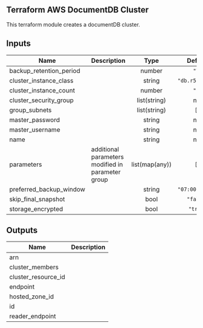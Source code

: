 ## Terraform AWS DocumentDB Cluster

This terraform module creates a documentDB cluster.

<!-- BEGINNING OF PRE-COMMIT-TERRAFORM DOCS HOOK -->
## Inputs

| Name | Description | Type | Default | Required |
|------|-------------|:----:|:-----:|:-----:|
| backup\_retention\_period |  | number | `"7"` | no |
| cluster\_instance\_class |  | string | `"db.r5.large"` | no |
| cluster\_instance\_count |  | number | `"1"` | no |
| cluster\_security\_group |  | list(string) | n/a | yes |
| group\_subnets |  | list(string) | `[]` | no |
| master\_password |  | string | n/a | yes |
| master\_username |  | string | n/a | yes |
| name |  | string | n/a | yes |
| parameters | additional parameters modified in parameter group | list(map(any)) | `[]` | no |
| preferred\_backup\_window |  | string | `"07:00-09:00"` | no |
| skip\_final\_snapshot |  | bool | `"false"` | no |
| storage\_encrypted |  | bool | `"true"` | no |

## Outputs

| Name | Description |
|------|-------------|
| arn |  |
| cluster\_members |  |
| cluster\_resource\_id |  |
| endpoint |  |
| hosted\_zone\_id |  |
| id |  |
| reader\_endpoint |  |

<!-- END OF PRE-COMMIT-TERRAFORM DOCS HOOK -->
